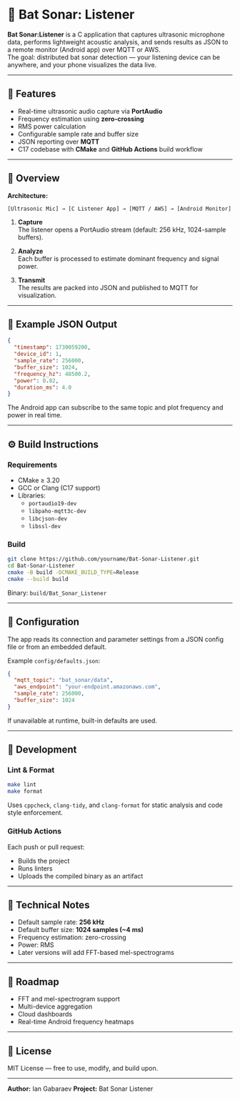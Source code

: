 # 🦇 Bat Sonar: Listener

**Bat Sonar:Listener** is a C application that captures ultrasonic microphone data, performs lightweight acoustic
analysis, and sends results as JSON to a remote monitor (Android app) over MQTT or AWS.  
The goal: distributed bat sonar detection — your listening device can be anywhere, and your phone visualizes the data
live.

---

## 🚀 Features

- Real-time ultrasonic audio capture via **PortAudio**
- Frequency estimation using **zero-crossing**
- RMS power calculation
- Configurable sample rate and buffer size
- JSON reporting over **MQTT**
- C17 codebase with **CMake** and **GitHub Actions** build workflow

---

## 🧠 Overview

**Architecture:**

```
[Ultrasonic Mic] → [C Listener App] → [MQTT / AWS] → [Android Monitor]
```

1. **Capture**  
   The listener opens a PortAudio stream (default: 256 kHz, 1024-sample buffers).

2. **Analyze**  
   Each buffer is processed to estimate dominant frequency and signal power.

3. **Transmit**  
   The results are packed into JSON and published to MQTT for visualization.

---

## 🧉 Example JSON Output

```json
{
  "timestamp": 1730059200,
  "device_id": 1,
  "sample_rate": 256000,
  "buffer_size": 1024,
  "frequency_hz": 48500.2,
  "power": 0.82,
  "duration_ms": 4.0
}
```

The Android app can subscribe to the same topic and plot frequency and power in real time.

---

## ⚙️ Build Instructions

### Requirements

- CMake ≥ 3.20
- GCC or Clang (C17 support)
- Libraries:
    - `portaudio19-dev`
    - `libpaho-mqtt3c-dev`
    - `libcjson-dev`
    - `libssl-dev`

### Build

```bash
git clone https://github.com/yourname/Bat-Sonar-Listener.git
cd Bat-Sonar-Listener
cmake -B build -DCMAKE_BUILD_TYPE=Release
cmake --build build
```

Binary: `build/Bat_Sonar_Listener`

---

## 🧾 Configuration

The app reads its connection and parameter settings from a JSON config file or from an embedded default.

Example `config/defaults.json`:

```json
{
  "mqtt_topic": "bat_sonar/data",
  "aws_endpoint": "your-endpoint.amazonaws.com",
  "sample_rate": 256000,
  "buffer_size": 1024
}
```

If unavailable at runtime, built-in defaults are used.

---

## 🧮 Development

### Lint & Format

```bash
make lint
make format
```

Uses `cppcheck`, `clang-tidy`, and `clang-format` for static analysis and code style enforcement.

### GitHub Actions

Each push or pull request:

- Builds the project
- Runs linters
- Uploads the compiled binary as an artifact

---

## 🧮 Technical Notes

- Default sample rate: **256 kHz**
- Default buffer size: **1024 samples (~4 ms)**
- Frequency estimation: zero-crossing
- Power: RMS
- Later versions will add FFT-based mel-spectrograms

---

## 🦇 Roadmap

- FFT and mel-spectrogram support
- Multi-device aggregation
- Cloud dashboards
- Real-time Android frequency heatmaps

---

## 📜 License

MIT License — free to use, modify, and build upon.

---

**Author:** Ian Gabaraev
**Project:** Bat Sonar Listener
